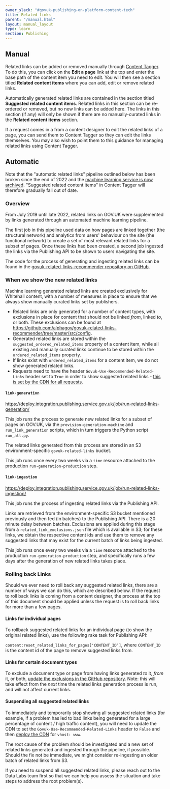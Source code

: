 ```yaml
---
owner_slack: "#govuk-publishing-on-platform-content-tech"
title: Related links
parent: "/manual.html"
layout: manual_layout
type: learn
section: Publishing
---
```


## Manual

Related links can be added or removed manually through [Content Tagger][].
To do this, you can click on the **Edit a page** link at the top and enter the
base path of the content item you need to edit. You will then see a section
titled **Related content items** where you can add, edit or remove related links.

Automatically generated related links are contained in the section titled
**Suggested related content items**. Related links in this section can be
re-ordered or removed, but no new links can be added here. The links in this
section (if any) will only be shown if there are no manually-curated links in the
**Related content items** section.

If a request comes in a from a content designer to edit the related links of a
page, you can send them to Content Tagger so they can edit the links
themselves. You may also wish to point them to this guidance for managing related
links using Content Tagger.

[Content Tagger]: https://content-tagger.publishing.service.gov.uk

## Automatic

Note that the "automatic related links" pipeline outlined below has been broken since the end of 2022 and the [machine learning service is now archived](https://github.com/alphagov/govuk-related-links-recommender/pull/218). "Suggested related content items" in Content Tagger will therefore gradually fall out of date.

### Overview

From July 2019 until late 2022, related links on GOV.UK were supplemented by links generated through an automated machine learning pipeline.

The first job in this pipeline used data on how pages are linked together (the structural network) and analytics from users' behaviour on the site (the functional network) to create a set of most relevant related links for a subset of pages. Once these links had been created, a second job ingested the links via the Publishing API to be shown to users navigating the site.

The code for the process of generating and ingesting related links can be found in the [govuk-related-links-recommender repository on GitHub](https://github.com/alphagov/govuk-related-links-recommender).

### When we show the new related links

Machine learning generated related links are created exclusively for Whitehall content, with a number of measures in place to ensure that we always show manually curated links set by publishers.

- Related links are only generated for a number of content types, with exclusions in place for content that should not be linked _from_, linked _to_, or both. These exclusions can be found at <https://github.com/alphagov/govuk-related-links-recommender/tree/master/src/config>.
- Generated related links are stored within the `suggested_ordered_related_items` property of a content item, while all existing and manually curated links continue to be stored within the `ordered_related_items` property.
- If links exist with `ordered_related_items` for a content item, we do not show generated related links.
- Requests need to have the header `Govuk-Use-Recommended-Related-Links` header set to `True` in order to show suggested related links - [this is set by the CDN for all requests](https://github.com/alphagov/govuk-cdn-config/blob/master/vcl_templates/www.vcl.erb#L242).

#### `link-generation`

<https://deploy.integration.publishing.service.gov.uk/job/run-related-links-generation/>

This job runs the process to generate new related links for a subset of pages on GOV.UK, via the `provision-generation-machine` and `run_link_generation` scripts, which in turn triggers the Python script `run_all.py`.

The related links generated from this process are stored in an S3 environment-specific `govuk-related-links` bucket.

This job runs once every two weeks via a `time` resource attached to the production `run-generation-production` step.

#### `link-ingestion`

<https://deploy.integration.publishing.service.gov.uk/job/run-related-links-ingestion/>

This job runs the process of ingesting related links via the Publishing API.

Links are retrieved from the environment-specific S3 bucket mentioned previously and then fed (in batches) to the Publishing API. There is a 20 minute delay between batches. Exclusions are applied during this stage from a `related_link_exclusions.json` file which is available in S3; for these links, we obtain the respective content ids and use them to remove any suggested links that may exist for the current batch of links being ingested.

This job runs once every two weeks via a `time` resource attached to the production `run-generation-production` step, and specifically runs a few days after the generation of new related links takes place.

### Rolling back Links

Should we ever need to roll back any suggested related links, there are a number of ways we can do this, which are described below. If the request to roll back links is coming from a content designer, the process at the top of this document should be applied unless the request is to roll back links for more than a few pages.

#### Links for individual pages

To rollback suggested related links for an individual page (to show the original related links), use the following rake task for Publishing API:

`content:reset_related_links_for_pages['CONTENT_ID’]`, where `CONTENT_ID` is the content id of the page to remove suggested links from.

#### Links for certain document types

To exclude a document type or page from having links generated _to_ it, _from_ it, or both, [update the exclusions in the GitHub repository](https://github.com/alphagov/govuk-related-links-recommender/tree/master/src/config). Note: this will take effect from the _next_ time the related links generation process is run, and will not affect current links.

#### Suspending all suggested related links

To immediately and temporarily stop showing all suggested related links (for example, if a problem has led to bad links being generated for a large percentage of content / high traffic content), you will need to update the CDN to set the `Govuk-Use-Recommended-Related-Links` header to `False` and then [deploy the CDN](https://deploy.blue.production.govuk.digital/job/Deploy_CDN/) for `vhost: www`.

The root cause of the problem should be investigated and a new set of related links generated and ingested through the pipeline, if possible. Should the fix not be immediate, we might consider re-ingesting an older batch of related links from S3.

If you need to suspend all suggested related links, please reach out to the Data Labs team first so that we can help you assess the situation and take steps to address the root problem(s).
